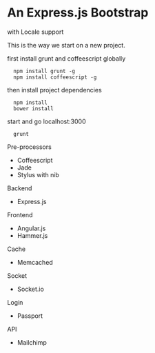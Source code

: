 An Express.js Bootstrap
======
with Locale support

This is the way we start on a new project.

first install grunt and coffeescript globally

```
  npm install grunt -g
  npm install coffeescript -g
```

then install project dependencies

```
  npm install
  bower install
```

start and go localhost:3000

```
  grunt
```

Pre-processors 
- Coffeescript
- Jade
- Stylus with nib

Backend
- Express.js

Frontend
- Angular.js
- Hammer.js

Cache
- Memcached

Socket
- Socket.io

Login
- Passport

API
- Mailchimp

